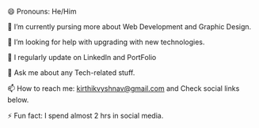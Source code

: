 😄 Pronouns: He/Him

🌱 I’m currently pursing more about Web Development and Graphic Design.

🤔 I’m looking for help with upgrading with new technologies.

📝 I regularly update on LinkedIn and PortFolio

💬 Ask me about any Tech-related stuff.

📫 How to reach me: kirthikvyshnav@gmail.com and Check social links below.

⚡ Fun fact: I spend almost 2 hrs in social media.

<!---
kirthikvyshnav03/kirthikvyshnav03 is a ✨ special ✨ repository because its `README.md` (this file) appears on your GitHub profile.
You can click the Preview link to take a look at your changes.
--->
